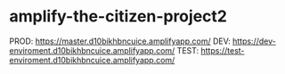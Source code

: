 # amplify-the-citizen-project2
PROD: https://master.d10bikhbncuice.amplifyapp.com/
DEV: https://dev-enviroment.d10bikhbncuice.amplifyapp.com/
TEST: https://test-enviroment.d10bikhbncuice.amplifyapp.com/
